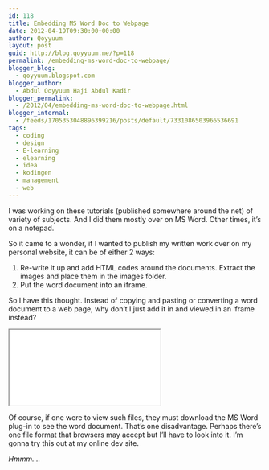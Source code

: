 ```yaml
---
id: 118
title: Embedding MS Word Doc to Webpage
date: 2012-04-19T09:30:00+00:00
author: Qoyyuum
layout: post
guid: http://blog.qoyyuum.me/?p=118
permalink: /embedding-ms-word-doc-to-webpage/
blogger_blog:
  - qoyyuum.blogspot.com
blogger_author:
  - Abdul Qoyyuum Haji Abdul Kadir
blogger_permalink:
  - /2012/04/embedding-ms-word-doc-to-webpage.html
blogger_internal:
  - /feeds/1705353048896399216/posts/default/7331086503966536691
tags:
  - coding
  - design
  - E-learning
  - elearning
  - idea
  - kodingen
  - management
  - web
---
```

I was working on these tutorials (published somewhere around the net) of variety of subjects. And I did them mostly over on MS Word. Other times, it’s on a notepad.

So it came to a wonder, if I wanted to publish my written work over on my personal website, it can be of either 2 ways:

  1. Re-write it up and add HTML codes around the documents. Extract the images and place them in the images folder.&nbsp;
  2. Put the word document into an iframe.

So I have this thought. Instead of copying and pasting or converting a word document to a web page, why don’t I just add it in and viewed in an iframe instead?

<iframe width = “75%” height= “55%” name= “fframe” src= “QsTutorial.docx”></iframe>

Of course, if one were to view such files, they must download the MS Word plug-in to see the word document. That’s one disadvantage. Perhaps there’s one file format that browsers may accept but I’ll have to look into it. I’m gonna try this out at my online dev site.

_Hmmm…._